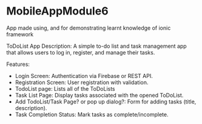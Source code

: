 # MobileAppModule6
App made using, and for demonstrating learnt knowledge of ionic framework

ToDoList App
Description: A simple to-do list and task management app that allows users to log in, register, and manage their tasks.

Features:

- Login Screen: Authentication via Firebase or REST API.
- Registration Screen: User registration with validation.
- TodoList page: Lists all of the ToDoLists
- Task List Page: Display tasks associated with the opened ToDoList.
- Add TodoList/Task Page? or pop up dialog?: Form for adding tasks (title, description).
- Task Completion Status: Mark tasks as complete/incomplete.

